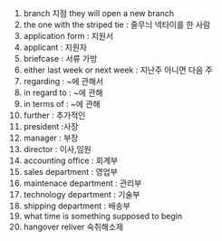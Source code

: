 1. branch 지점
   they will open a new branch
2. the one with the striped tie : 줄무늬 넥타이를 한 사람
3. application form : 지원서
4. applicant : 지원자
5. briefcase : 서류 가방
6. either last week or next week : 지난주 아니면 다음 주
7. regarding : ~에 관해서
8. in regard to : ~에 관해
9. in terms of : ~에 관해
10. further : 추가적인
11. president :사장
12. manager : 부장
13. director : 이사,임원
14. accounting office : 회계부
15. sales department : 영업부
16. maintenace department : 관리부
17. technology department : 기술부
18. shipping department : 배송부
19. what time is something supposed to begin
20. hangover reliver 숙취해소제 